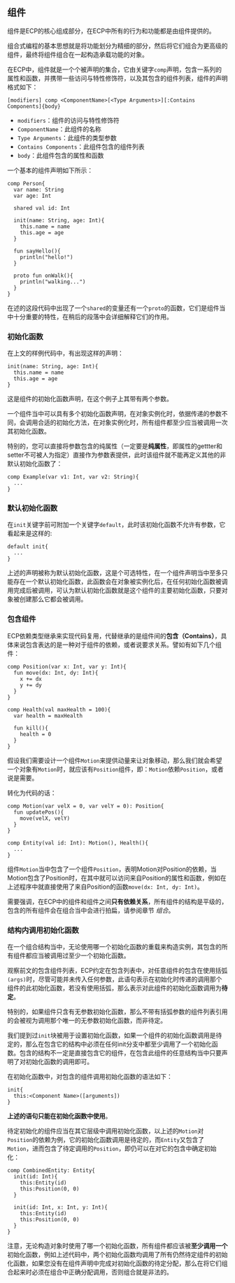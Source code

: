 ## 组件

组件是ECP的核心组成部分，在ECP中所有的行为和功能都是由组件提供的。

组合式编程的基本思想就是将功能划分为精细的部分，然后将它们组合为更高级的组件，最终将组件组合在一起构造承载功能的对象。

在ECP中，组件就是一个个被声明的集合，它由关键字`comp`声明，包含一系列的属性和函数，并携带一些访问与特性修饰符，以及其包含的组件列表，组件的声明格式如下：

```ecs
[modifiers] comp <ComponentName>[<Type Arguments>][:Contains Components]{body}
```

- `modifiers`：组件的访问与特性修饰符
- `ComponentName`：此组件的名称
- `Type Arguments`：此组件的类型参数
- `Contains Components`：此组件包含的组件列表
- `body`：此组件包含的属性和函数

一个基本的组件声明如下所示：

```ecp
comp Person{
  var name: String
  var age: Int
  
  shared val id: Int
  
  init(name: String, age: Int){
    this.name = name
    this.age = age
  }
  
  fun sayHello(){
    println("hello!")
  }
  
  proto fun onWalk(){
    println("walking...")
  }
}
```

在述的这段代码中出现了一个`shared`的变量还有一个`proto`的函数，它们是组件当中十分重要的特性，在稍后的段落中会详细解释它们的作用。

### 初始化函数

在上文的样例代码中，有出现这样的声明：

```ecs
init(name: String, age: Int){
  this.name = name
  this.age = age
}
```

这是组件的初始化函数声明，在这个例子上其带有两个参数。

一个组件当中可以具有多个初始化函数声明，在对象实例化时，依据传递的参数不同，会调用合适的初始化方法，在对象实例化时，所有组件都至少应当被调用一次其初始化函数。

特别的，您可以直接将参数包含的纯属性（一定要是**纯属性**，即属性的gettter和setter不可被人为指定）直接作为参数表提供，此时该组件就不能再定义其他的非默认初始化函数了：

```ecp
comp Example(var v1: Int, var v2: String){
  ...
}
```

### 默认初始化函数

在`init`关键字前可附加一个关键字`default`，此时该初始化函数不允许有参数，它看起来是这样的:

```ecs
default init{
  ...
}
```

上述的声明被称为默认初始化函数，这是个可选特性，在一个组件声明当中至多只能存在一个默认初始化函数，此函数会在对象被实例化后，在任何初始化函数被调用完成后被调用，可认为默认初始化函数就是这个组件的主要初始化函数，只要对象被创建那么它都会被调用。

### 包含组件

ECP依赖类型继承来实现代码复用，代替继承的是组件间的**包含（Contains）**，具体来说包含表达的是一种对于组件的依赖，或者说要求关系。譬如有如下几个组件：

```ecs
comp Position(var x: Int, var y: Int){
  fun move(dx: Int, dy: Int){
    x += dx
    y += dy
  }
}

comp Health(val maxHealth = 100){
  var health = maxHealth
  
  fun kill(){
    health = 0
  }
}
```

假设我们需要设计一个组件`Motion`来提供动量来让对象移动，那么我们就会希望一个对象有`Motion`时，就应该有`Position`组件，即：`Motion`依赖`Position`，或者说是需要。

转化为代码的话：

```ecp
comp Motion(var velX = 0, var velY = 0): Position{
  fun updatePos(){
    move(velX, velY)
  }
}

comp Entity(val id: Int): Motion(), Health(){
  ...
}
```

组件`Motion`当中包含了一个组件`Position`，表明Motion对Position的依赖，当Motion包含了Position时，在其中就可以访问来自Position的属性和函数，例如在上述程序中就直接使用了来自Position的函数`move(dx: Int, dy: Int)`。

需要强调，在ECP中的组件和组件之间**只有依赖关系**，所有组件的结构是平级的，包含的所有组件会在组合当中会进行拍扁，请参阅章节 *组合*。

### 结构内调用初始化函数

在一个组合结构当中，无论使用哪一个初始化函数的重载来构造实例，其包含的所有组件都应当被调用过至少一个初始化函数。

观察前文的包含组件列表，ECP约定在包含列表中，对任意组件的包含在使用括弧`(args)`时，尽管可能并未传入任何参数，此语句表示在初始化时传递的调用那个组件的此初始化函数，若没有使用括弧，那么表示对此组件的初始化函数调用为**待定**。

特别的，如果组件只含有无参数初始化函数，那么不带有括弧参数的组件列表引用的会被视为调用那个唯一的无参数初始化函数，而非待定。

我们提到过`init`块被用于设置初始化函数，如果一个组件的初始化函数调用是待定的，那么在包含它的结构中必须在任何init分支中都至少调用了一个初始化函数。包含的结构不一定是直接包含它的组件，在包含此组件的任意结构当中只要声明了对初始化函数的调用即可。

在初始化函数中，对包含的组件调用初始化函数的语法如下：

```ecs
init{
  this:<Component Name>([arguments])
}
```

**上述的语句只能在初始化函数中使用**。

待定初始化的组件应当在其它层级中调用初始化函数，以上述的`Motion`对`Position`的依赖为例，它的初始化函数调用是待定的，而`Entity`又包含了`Motion`，进而包含了待定调用的`Position`，即仍可以在对它的包含中确定初始化：

```ecp
comp CombinedEntity: Entity{
  init(id: Int){
    this:Entity(id)
    this:Position(0, 0)
  }

  init(id: Int, x: Int, y: Int){
    this:Entity(id)
    this:Position(0, 0)
  }
}
```

注意，无论构造对象时使用了哪一个初始化函数，所有组件都应该被**至少调用一个**初始化函数，例如上述代码中，两个初始化函数均调用了所有仍然待定组件的初始化函数，如果您没有在组件声明中完成对初始化函数的待定分配，那么在将它们组合起来时必须在组合中正确分配调用，否则组合就是非法的。

